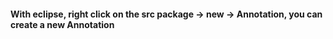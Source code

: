 #### With eclipse, right click on the src package -> new -> Annotation, you can create a new Annotation